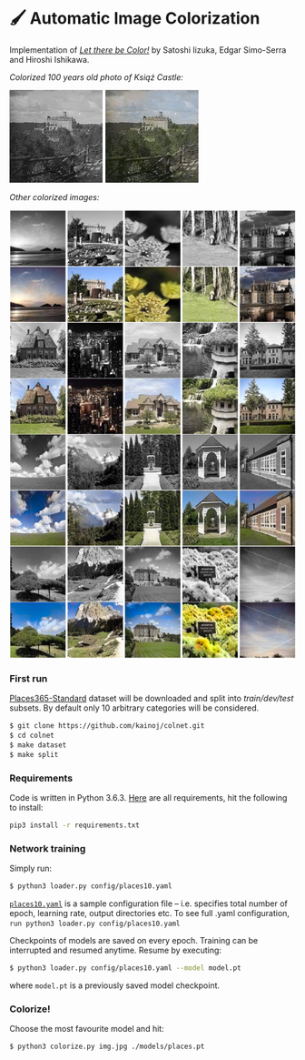 # 🖌️ Automatic Image Colorization
Implementation of [_Let there be Color!_](http://iizuka.cs.tsukuba.ac.jp/projects/colorization/en/)
by Satoshi Iizuka, Edgar Simo-Serra and Hiroshi Ishikawa.

_Colorized 100 years old photo of Książ Castle:_

![Colorized Książ Castle, Poland](colorized/ksiaz-castle.png "Colorized Książ Castle, Poland")

_Other colorized images:_

![Colorized images](colorized/results.png "Sample of colorized images")

### First run
[Places365-Standard](http://places2.csail.mit.edu/download.html) 
dataset will be downloaded and split into _train/dev/test_ subsets.
By default only 10 arbitrary categories will be considered.

```bash
$ git clone https://github.com/kainoj/colnet.git
$ cd colnet
$ make dataset
$ make split
```

### Requirements
Code is written in Python 3.6.3. [Here](requirements.txt) are all requirements, hit the following to install:
```bash
pip3 install -r requirements.txt
```


### Network training
Simply run:
```bash
$ python3 loader.py config/places10.yaml
```
[`places10.yaml`](./config/places10.yaml) is a sample configuration file – i.e. specifies 
total number of epoch, learning rate, output directories etc.
To see full .yaml configuration, `run python3 loader.py config/places10.yaml`


Checkpoints of models are saved on every epoch.
Training can be interrupted and resumed anytime.
Resume by executing:
```bash
$ python3 loader.py config/places10.yaml --model model.pt
```
where `model.pt` is a previously saved model checkpoint.

### Colorize!
Choose the most favourite model and hit:
```bash
$ python3 colorize.py img.jpg ./models/places.pt
```
